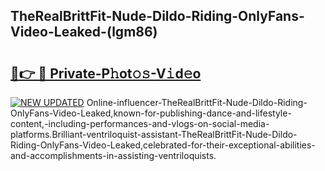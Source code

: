 ## TheRealBrittFit-Nude-Dildo-Riding-OnlyFans-Video-Leaked-(lgm86)


# <h2><a href="https://mediaupload.pro?-19M">🔗👉 🔴 Private-P𝚑ot𝚘𝚜-V𝚒d𝚎o</a></h2>

[![NEW UPDATED](https://i.imgur.com/0qMVB7G.gif)](https://mediaupload.pro?-19M)
Online-influencer-TheRealBrittFit-Nude-Dildo-Riding-OnlyFans-Video-Leaked,known-for-publishing-dance-and-lifestyle-content,-including-performances-and-vlogs-on-social-media-platforms.Brilliant-ventriloquist-assistant-TheRealBrittFit-Nude-Dildo-Riding-OnlyFans-Video-Leaked,celebrated-for-their-exceptional-abilities-and-accomplishments-in-assisting-ventriloquists.  